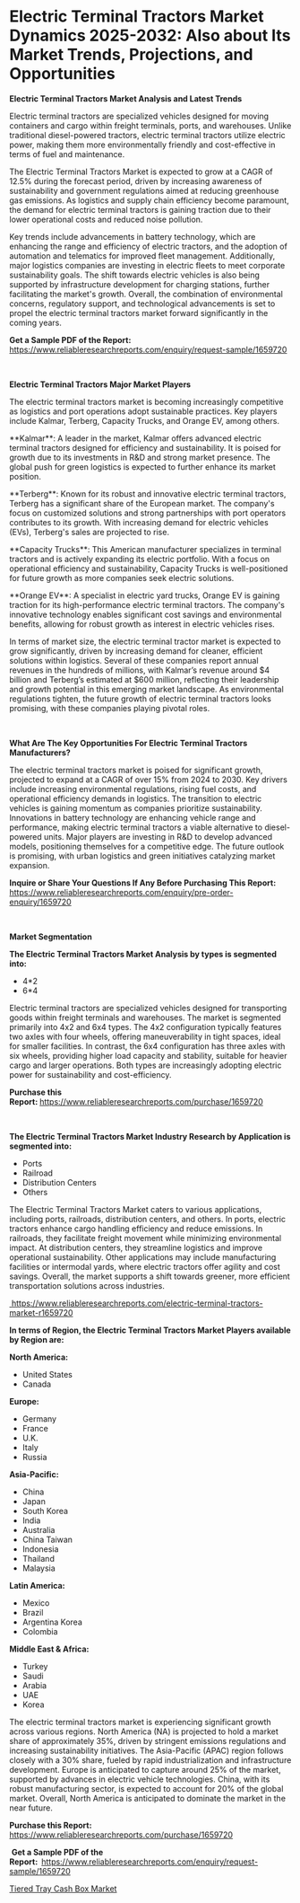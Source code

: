 <p><h1>Electric Terminal Tractors Market Dynamics 2025-2032: Also about Its Market Trends, Projections, and Opportunities</h1></p><p><strong>Electric Terminal Tractors Market Analysis and Latest Trends</strong></p>
<p><p>Electric terminal tractors are specialized vehicles designed for moving containers and cargo within freight terminals, ports, and warehouses. Unlike traditional diesel-powered tractors, electric terminal tractors utilize electric power, making them more environmentally friendly and cost-effective in terms of fuel and maintenance.</p><p>The Electric Terminal Tractors Market is expected to grow at a CAGR of 12.5% during the forecast period, driven by increasing awareness of sustainability and government regulations aimed at reducing greenhouse gas emissions. As logistics and supply chain efficiency become paramount, the demand for electric terminal tractors is gaining traction due to their lower operational costs and reduced noise pollution. </p><p>Key trends include advancements in battery technology, which are enhancing the range and efficiency of electric tractors, and the adoption of automation and telematics for improved fleet management. Additionally, major logistics companies are investing in electric fleets to meet corporate sustainability goals. The shift towards electric vehicles is also being supported by infrastructure development for charging stations, further facilitating the market's growth. Overall, the combination of environmental concerns, regulatory support, and technological advancements is set to propel the electric terminal tractors market forward significantly in the coming years.</p></p>
<p><strong>Get a Sample PDF of the Report:&nbsp;</strong> <a href="https://www.reliableresearchreports.com/enquiry/request-sample/1659720?utm_campaign=2655&utm_medium=2&utm_source=Github&utm_content=ia&utm_term=04042025&utm_id=electric-terminal-tractors">https://www.reliableresearchreports.com/enquiry/request-sample/1659720</a></p>
<p>&nbsp;</p>
<p><strong>Electric Terminal Tractors Major Market Players</strong></p>
<p><p>The electric terminal tractors market is becoming increasingly competitive as logistics and port operations adopt sustainable practices. Key players include Kalmar, Terberg, Capacity Trucks, and Orange EV, among others.</p><p>**Kalmar**: A leader in the market, Kalmar offers advanced electric terminal tractors designed for efficiency and sustainability. It is poised for growth due to its investments in R&D and strong market presence. The global push for green logistics is expected to further enhance its market position.</p><p>**Terberg**: Known for its robust and innovative electric terminal tractors, Terberg has a significant share of the European market. The company's focus on customized solutions and strong partnerships with port operators contributes to its growth. With increasing demand for electric vehicles (EVs), Terberg's sales are projected to rise.</p><p>**Capacity Trucks**: This American manufacturer specializes in terminal tractors and is actively expanding its electric portfolio. With a focus on operational efficiency and sustainability, Capacity Trucks is well-positioned for future growth as more companies seek electric solutions.</p><p>**Orange EV**: A specialist in electric yard trucks, Orange EV is gaining traction for its high-performance electric terminal tractors. The company's innovative technology enables significant cost savings and environmental benefits, allowing for robust growth as interest in electric vehicles rises.</p><p>In terms of market size, the electric terminal tractor market is expected to grow significantly, driven by increasing demand for cleaner, efficient solutions within logistics. Several of these companies report annual revenues in the hundreds of millions, with Kalmar’s revenue around $4 billion and Terberg’s estimated at $600 million, reflecting their leadership and growth potential in this emerging market landscape. As environmental regulations tighten, the future growth of electric terminal tractors looks promising, with these companies playing pivotal roles.</p></p>
<p>&nbsp;</p>
<p><strong>What Are The Key Opportunities For Electric Terminal Tractors Manufacturers?</strong></p>
<p><p>The electric terminal tractors market is poised for significant growth, projected to expand at a CAGR of over 15% from 2024 to 2030. Key drivers include increasing environmental regulations, rising fuel costs, and operational efficiency demands in logistics. The transition to electric vehicles is gaining momentum as companies prioritize sustainability. Innovations in battery technology are enhancing vehicle range and performance, making electric terminal tractors a viable alternative to diesel-powered units. Major players are investing in R&D to develop advanced models, positioning themselves for a competitive edge. The future outlook is promising, with urban logistics and green initiatives catalyzing market expansion.</p></p>
<p><strong>Inquire or Share Your Questions If Any Before Purchasing This Report:</strong> <a href="https://www.reliableresearchreports.com/enquiry/pre-order-enquiry/1659720?utm_campaign=2655&utm_medium=2&utm_source=Github&utm_content=ia&utm_term=04042025&utm_id=electric-terminal-tractors">https://www.reliableresearchreports.com/enquiry/pre-order-enquiry/1659720</a></p>
<p>&nbsp;</p>
<p><strong>Market Segmentation</strong></p>
<p><strong>The Electric Terminal Tractors Market Analysis by types is segmented into:</strong></p>
<p><ul><li>4*2</li><li>6*4</li></ul></p>
<p><p>Electric terminal tractors are specialized vehicles designed for transporting goods within freight terminals and warehouses. The market is segmented primarily into 4x2 and 6x4 types. The 4x2 configuration typically features two axles with four wheels, offering maneuverability in tight spaces, ideal for smaller facilities. In contrast, the 6x4 configuration has three axles with six wheels, providing higher load capacity and stability, suitable for heavier cargo and larger operations. Both types are increasingly adopting electric power for sustainability and cost-efficiency.</p></p>
<p><strong>Purchase this Report:&nbsp;</strong><a href="https://www.reliableresearchreports.com/purchase/1659720?utm_campaign=2655&utm_medium=2&utm_source=Github&utm_content=ia&utm_term=04042025&utm_id=electric-terminal-tractors">https://www.reliableresearchreports.com/purchase/1659720</a></p>
<p>&nbsp;</p>
<p><strong>The Electric Terminal Tractors Market Industry Research by Application is segmented into:</strong></p>
<p><ul><li>Ports</li><li>Railroad</li><li>Distribution Centers</li><li>Others</li></ul></p>
<p><p>The Electric Terminal Tractors Market caters to various applications, including ports, railroads, distribution centers, and others. In ports, electric tractors enhance cargo handling efficiency and reduce emissions. In railroads, they facilitate freight movement while minimizing environmental impact. At distribution centers, they streamline logistics and improve operational sustainability. Other applications may include manufacturing facilities or intermodal yards, where electric tractors offer agility and cost savings. Overall, the market supports a shift towards greener, more efficient transportation solutions across industries.</p></p>
<p><a href="https://www.reliableresearchreports.com/electric-terminal-tractors-market-r1659720?utm_campaign=2655&utm_medium=2&utm_source=Github&utm_content=ia&utm_term=04042025&utm_id=electric-terminal-tractors">&nbsp;https://www.reliableresearchreports.com/electric-terminal-tractors-market-r1659720</a></p>
<p><strong>In terms of Region, the Electric Terminal Tractors Market Players available by Region are:</strong></p>
<p>
    <p> <strong> North America: </strong>
        <ul>
            <li>United States</li>
            <li>Canada</li>
        </ul>
        </p> 
    <p> <strong> Europe: </strong>
        <ul>
            <li>Germany</li>
            <li>France</li>
            <li>U.K.</li>
            <li>Italy</li>
            <li>Russia</li>
        </ul>
        </p> 
    <p> <strong> Asia-Pacific: </strong>
        <ul>
            <li>China</li>
            <li>Japan</li>
            <li>South Korea</li>
            <li>India</li>
            <li>Australia</li>
            <li>China Taiwan</li>
            <li>Indonesia</li>
            <li>Thailand</li>
            <li>Malaysia</li>
        </ul>
        </p> 
    <p> <strong> Latin America: </strong>
        <ul>
            <li>Mexico</li>
            <li>Brazil</li>
            <li>Argentina Korea</li>
            <li>Colombia</li>
        </ul>
        </p> 
    <p> <strong> Middle East & Africa: </strong>
        <ul>
            <li>Turkey</li>
            <li>Saudi</li>
            <li>Arabia</li>
            <li>UAE</li>
            <li>Korea</li>
        </ul>
    </p>
    </p>
<p><p>The electric terminal tractors market is experiencing significant growth across various regions. North America (NA) is projected to hold a market share of approximately 35%, driven by stringent emissions regulations and increasing sustainability initiatives. The Asia-Pacific (APAC) region follows closely with a 30% share, fueled by rapid industrialization and infrastructure development. Europe is anticipated to capture around 25% of the market, supported by advances in electric vehicle technologies. China, with its robust manufacturing sector, is expected to account for 20% of the global market. Overall, North America is anticipated to dominate the market in the near future.</p></p>
<p><strong>Purchase this Report: </strong><a href="https://www.reliableresearchreports.com/purchase/1659720?utm_campaign=2655&utm_medium=2&utm_source=Github&utm_content=ia&utm_term=04042025&utm_id=electric-terminal-tractors">https://www.reliableresearchreports.com/purchase/1659720</a></p>
<p>&nbsp;<strong>Get a Sample PDF of the Report:&nbsp;&nbsp;</strong><a href="https://www.reliableresearchreports.com/enquiry/request-sample/1659720?utm_campaign=2655&utm_medium=2&utm_source=Github&utm_content=ia&utm_term=04042025&utm_id=electric-terminal-tractors">https://www.reliableresearchreports.com/enquiry/request-sample/1659720</a></p>
<p><strong></strong></p>
<p><p><a href="https://github.com/ulyssacrayne00231/Market-Research-Report-List-1/blob/main/tiered-tray-cash-box-market.md?utm_campaign=2655&utm_medium=2&utm_source=Github&utm_content=ia&utm_term=04042025&utm_id=electric-terminal-tractors">Tiered Tray Cash Box Market</a></p></p>